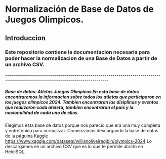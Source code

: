 <h1> Normalización de Base de Datos de Juegos Olimpicos.</h1><p>
<h2>Introduccion</h2> <p>
<h3>Este repositorio contiene la documentacion necesaria para poder hacer la normalizacion de una Base de Datos a partir de un archivo CSV.</h3> <p>
----------------------------------------------------------------------------------------------------------------------------------
<h5>Base de datos: Atletas Juegos Olimpicos 
En esta base de datos encontraremos la informacion sobre todos los atletas que participaron en los juegos olimpicos 2024. Tambien encontraran las disiplinas y eventos 
que realizaron cada ateleta, tambien encontraran el país y la nacionalidad de cada uno de ellos. </h5>

Elegimos esta base de datos porque nos parecio que era una muy completa y entretenida para normalizar. Comenzamos descargando la base de datos de la páguina Kaggle
https://www.kaggle.com/datasets/willianoliveiragibin/olympics-2024
Lo descargamos en un archivo CSV que es lo que te permite abrirlo en HeidiSQL.
